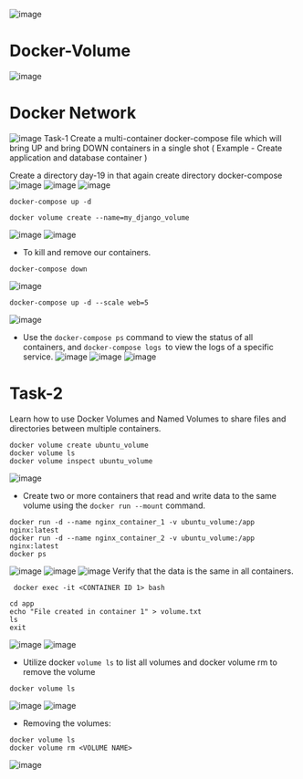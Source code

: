 ![image](https://github.com/user-attachments/assets/8d1a32d0-254e-441d-8689-7ca859799e16)
# Docker-Volume
![image](https://github.com/user-attachments/assets/b4f83ba9-147c-4d83-a84c-f72b2b453edc)
# Docker Network
![image](https://github.com/user-attachments/assets/a699a653-4e57-4dd5-8bc7-f5df357058e9)
Task-1
Create a multi-container docker-compose file which will bring UP and bring DOWN containers in a single shot ( Example - Create application and database container )

Create a directory day-19 in that again create directory docker-compose
![image](https://github.com/user-attachments/assets/b369f8ce-6ee5-405a-94c4-504369b7db72)
![image](https://github.com/user-attachments/assets/39be7fa0-1088-498a-ade6-d7d95bae3fad)
![image](https://github.com/user-attachments/assets/d9a6f2f1-25dd-4ce2-8090-4ad5b7684426)
```
docker-compose up -d
```
```
docker volume create --name=my_django_volume
```
![image](https://github.com/user-attachments/assets/8022cc35-14cd-4557-9d4a-43f8f42cf37a)
![image](https://github.com/user-attachments/assets/8f30446d-3f3d-4630-a5db-120013bd4e18)
* To kill and remove our containers.
```
docker-compose down
```
![image](https://github.com/user-attachments/assets/7e3d9ab4-1b83-4857-a261-4b9a8219fef7)
```
docker-compose up -d --scale web=5
```
![image](https://github.com/user-attachments/assets/f20120b8-63ac-42f3-9142-4d07e832be62)
* Use the ``docker-compose ps`` command to view the status of all containers, and ``docker-compose logs ``to view the logs of a specific service.
![image](https://github.com/user-attachments/assets/fbebc824-edfc-408e-84fc-dfd104a22088)
![image](https://github.com/user-attachments/assets/15d39ab8-6304-46a4-ac35-2f53a9507ad3)
![image](https://github.com/user-attachments/assets/f8dc10c8-495c-47e4-ab6c-4e6b8ec45f89)
# Task-2
Learn how to use Docker Volumes and Named Volumes to share files and directories between multiple containers.
 ```
 docker volume create ubuntu_volume
 docker volume ls
 docker volume inspect ubuntu_volume
```
![image](https://github.com/user-attachments/assets/28e5a69b-bc5b-40dc-bf21-1f86475f0e12)
* Create two or more containers that read and write data to the same volume using the ``docker run --mount`` command.
```
docker run -d --name nginx_container_1 -v ubuntu_volume:/app nginx:latest
docker run -d --name nginx_container_2 -v ubuntu_volume:/app nginx:latest
docker ps
```
![image](https://github.com/user-attachments/assets/6e2d33a1-fec1-4698-a8fc-6c7927a7db2e)
![image](https://github.com/user-attachments/assets/b802dc43-0fba-4322-b936-1c64ac13bf80)
![image](https://github.com/user-attachments/assets/b860f828-a267-4776-9de1-13c83748d0d1)
Verify that the data is the same in all containers.
```
 docker exec -it <CONTAINER ID 1> bash
```
```
cd app
echo "File created in container 1" > volume.txt
ls
exit
```
![image](https://github.com/user-attachments/assets/c35ab5e5-ad27-40ec-b072-0f59bfd98084)
![image](https://github.com/user-attachments/assets/caca07d4-455c-4f81-b2c9-50ee38b1956c)
* Utilize docker ``volume ls`` to list all volumes and docker volume rm to remove the volume 
```
docker volume ls
```
![image](https://github.com/user-attachments/assets/9c8c4bee-f31a-44e5-8908-4f71e57fe129)
![image](https://github.com/user-attachments/assets/aa2dc35a-47d1-4926-8319-97ecb55548e1)
* Removing the volumes:
```
docker volume ls
docker volume rm <VOLUME NAME>
```
![image](https://github.com/user-attachments/assets/46bf2d39-c26e-44b8-ad44-d929039d61c6)

